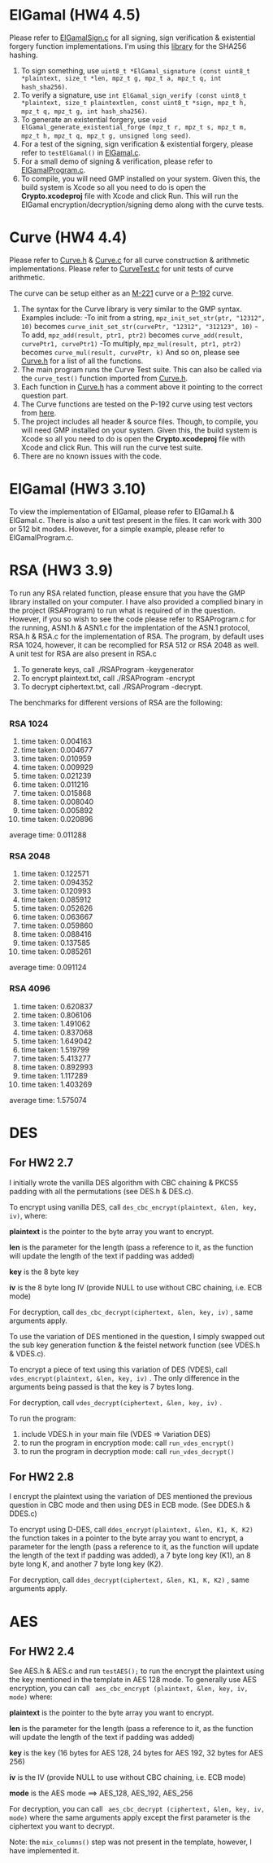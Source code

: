 # ElGamal (HW4 4.5)

Please refer to [ElGamalSign.c](Crypto/ElGamal/ElGamalSign.c) for all signing, sign verification & existential forgery function implementations. I'm using this [library](https://github.com/amosnier/sha-2) for the SHA256 hashing.

1. To sign something, use  ``` uint8_t *ElGamal_signature (const uint8_t *plaintext, size_t *len, mpz_t g, mpz_t a, mpz_t q, int hash_sha256) ```.
2. To verify a signature, use ``` int ElGamal_sign_verify (const uint8_t *plaintext, size_t plaintextlen, const uint8_t *sign, mpz_t h, mpz_t q, mpz_t g, int hash_sha256) ```.
3. To generate an existential forgery, use ``` void ElGamal_generate_existential_forge (mpz_t r, mpz_t s, mpz_t m, mpz_t h, mpz_t q, mpz_t g, unsigned long seed) ```.
4. For a test of the signing, sign verification & existential forgery, please refer to ```testElGamal()``` in [ElGamal.c](Crypto/ElGamal/ElGamal.c).
5. For a small demo of signing & verification, please refer to [ElGamalProgram.c](Crypto/ElGamalProgram.c).
6. To compile, you will need GMP installed on your system. Given this, the build system is Xcode so all you need to do is open the __Crypto.xcodeproj__ file with Xcode and click Run. This will run the ElGamal encryption/decryption/signing demo along with the curve tests.

# Curve (HW4 4.4)

Please refer to [Curve.h](Crypto/Curve/Curve.h) & [Curve.c](Crypto/Curve/Curve.c) for all curve construction & arithmetic implementations.
Please refer to [CurveTest.c](Crypto/Curve/CurveTest.c) for unit tests of curve arithmetic.

The curve can be setup either as an [M-221](https://safecurves.cr.yp.to) curve or a [P-192](https://csrc.nist.gov/csrc/media/publications/fips/186/2/archive/2000-01-27/documents/fips186-2.pdf) curve.

1. The syntax for the Curve library is very similar to the GMP syntax. Examples include:
	-To init from a string, ``` mpz_init_set_str(ptr, "12312", 10) ``` becomes ``` curve_init_set_str(curvePtr, "12312", "312123", 10) ```
	-To add, ``` mpz_add(result, ptr1, ptr2) ``` becomes ``` curve_add(result, curvePtr1, curvePtr1) ```
	-To multiply, ``` mpz_mul(result, ptr1, ptr2) ``` becomes ``` curve_mul(result, curvePtr, k) ```
	And so on, please see [Curve.h](Crypto/Curve/Curve.h) for a list of all the functions.
2. The main program runs the Curve Test suite. This can also be called via the ``` curve_test() ``` function imported from [Curve.h](Crypto/Curve/Curve.h).
3. Each function in [Curve.h](Crypto/Curve/Curve.h) has a comment above it pointing to the correct question part.
4. The Curve functions are tested on the P-192 curve using test vectors from [here](http://point-at-infinity.org/ecc/nisttv).
5. The project includes all header & source files. Though, to compile, you will need GMP installed on your system. Given this, the build system is Xcode so all you need to do is open the __Crypto.xcodeproj__ file with Xcode and click Run. This will run the curve test suite.
6. There are no known issues with the code.

# ElGamal (HW3 3.10)

To view the implementation of ElGamal, please refer to ElGamal.h & ElGamal.c. There is also a unit test present in the files. It can work with 300 or 512 bit modes.
However, for a simple example, please refer to ElGamalProgram.c.

# RSA (HW3 3.9)

To run any RSA related function, please ensure that you have the GMP library installed on your computer. I have also provided a complied binary in the project (RSAProgram) to run what is required of in the question. However, if you so wish to see the code please refer to RSAProgram.c for the running, ASN1.h & ASN1.c for the implentation of the ASN.1 protocol, RSA.h &  RSA.c for the implementation of RSA. The program, by default uses RSA 1024, however, it can be recomplied for RSA 512 or RSA 2048 as well. A unit test for RSA are also present in RSA.c

1. To generate keys, call ./RSAProgram -keygenerator
2. To encrypt plaintext.txt, call ./RSAProgram -encrypt
2. To decrypt ciphertext.txt, call ./RSAProgram -decrypt.

The benchmarks for different versions of RSA are the following:
### RSA 1024
1. time taken: 0.004163
2. time taken: 0.004677
3. time taken: 0.010959
4. time taken: 0.009929
5. time taken: 0.021239
6. time taken: 0.011216
7. time taken: 0.015868
8. time taken: 0.008040
9. time taken: 0.005892
10. time taken: 0.020896

average time: 0.011288

### RSA 2048
1. time taken: 0.122571
2. time taken: 0.094352
3. time taken: 0.120993
4. time taken: 0.085912
5. time taken: 0.052626
6. time taken: 0.063667
7. time taken: 0.059860
8. time taken: 0.088416
9. time taken: 0.137585
10. time taken: 0.085261

average time: 0.091124

### RSA 4096
1. time taken: 0.620837
2. time taken: 0.806106
3. time taken: 1.491062
4. time taken: 0.837068
5. time taken: 1.649042
6. time taken: 1.519799
7. time taken: 5.413277
8. time taken: 0.892993
9. time taken: 1.117289
10. time taken: 1.403269

average time: 1.575074

# DES

## For HW2 2.7
I initially wrote the vanilla DES algorithm with CBC chaining & PKCS5 padding with all the permutations (see DES.h & DES.c). 

To encrypt using vanilla DES, call ``` des_cbc_encrypt(plaintext, &len, key,  iv) ```, where: 

**plaintext** is the pointer to the byte array you want to encrypt.

**len** is the parameter for the length (pass a reference to it, as the function will update the length of the text if padding was added)

**key** is the 8 byte key

**iv** is the 8 byte long IV (provide NULL to use without CBC chaining, i.e. ECB mode)

For decryption, call ``` des_cbc_decrypt(ciphertext, &len, key, iv) ``` , same arguments apply.

To use the variation of DES mentioned in the question, I simply swapped out the sub key generation function & the feistel network function (see VDES.h & VDES.c).

To encrypt a piece of text using this variation of DES (VDES), call ``` vdes_encrypt(plaintext, &len, key, iv) ``` . The only difference in the arguments being passed is that the key is 7 bytes long.  

For decryption, call ``` vdes_decrypt(ciphertext, &len, key, iv) ``` .


To run the program:

1. include VDES.h in your main file (VDES => Variation DES)
2. to run the program in encryption mode: call ``` run_vdes_encrypt() ```
3. to run the program in decryption mode: call ``` run_vdes_decrypt() ```

## For HW2 2.8

I encrypt the plaintext using the variation of DES mentioned the previous question in CBC mode and then using DES in ECB mode. (See DDES.h & DDES.c)

To encrypt using D-DES, call ``` ddes_encrypt(plaintext, &len, K1, K, K2) ``` the function takes in a pointer to the byte array you want to encrypt, a parameter for the length (pass a reference to it, as the function will update the length of the text if padding was added), a 7 byte long key (K1), an 8 byte long K, and another 7 byte long key (K2). 

For decryption, call ``` ddes_decrypt(ciphertext, &len, K1, K, K2) ``` , same arguments apply.

# AES

## For HW2 2.4
See AES.h & AES.c and run  ``` testAES(); ``` to run the encrypt the plaintext using the key mentioned in the template in AES 128 mode. 
To generally use AES encryption, you can call ``` aes_cbc_encrypt (plaintext, &len, key, iv, mode)``` where:

**plaintext** is the pointer to the byte array you want to encrypt.

**len** is the parameter for the length (pass a reference to it, as the function will update the length of the text if padding was added)

**key** is the  key (16 bytes for AES 128, 24 bytes for AES 192, 32 bytes for AES 256)

**iv** is the IV (provide NULL to use without CBC chaining, i.e. ECB mode)

**mode** is the AES mode ==> AES_128, AES_192, AES_256

For decryption, you can call ``` aes_cbc_decrypt (ciphertext, &len, key, iv, mode)``` where the same arguments apply except the first parameter is the ciphertext you want to decrypt.

Note: the ``` mix_columns() ``` step was not present in the template, however, I have implemented it.
